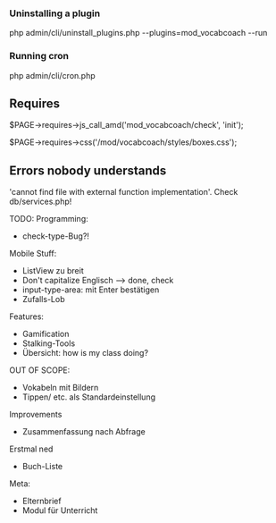 ### Uninstalling a plugin
php admin/cli/uninstall_plugins.php --plugins=mod_vocabcoach --run

### Running cron
php admin/cli/cron.php

## Requires
$PAGE->requires->js_call_amd('mod_vocabcoach/check', 'init');

$PAGE->requires->css('/mod/vocabcoach/styles/boxes.css');

## Errors nobody understands
'cannot find file with external function implementation'. Check db/services.php!


TODO:
Programming:
- check-type-Bug?!

Mobile Stuff:
- ListView zu breit
- Don't capitalize Englisch --> done, check
- input-type-area: mit Enter bestätigen
- Zufalls-Lob

Features:
- Gamification
- Stalking-Tools
- Übersicht: how is my class doing?

OUT OF SCOPE:
- Vokabeln mit Bildern
- Tippen/ etc. als Standardeinstellung

Improvements
- Zusammenfassung nach Abfrage

Erstmal ned
- Buch-Liste

Meta:
- Elternbrief
- Modul für Unterricht
